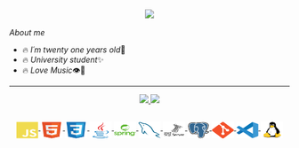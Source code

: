 

<h5 align="center" ></h5>
<p align="center">
  <img src="https://developers.giphy.com/branch/master/static/api-512d36c09662682717108a38bbb5c57d.gif" width="1000"/>
</p>

_About me_

* :fire: _I´m twenty one years old_:dizzy:
* :fire: _University student_:sparkles:
* :fire: _Love Music_:eye::white_heart:

---
<p align="center">
<a href="https://github.com/CxrlosMX">
  <img src="https://github-readme-stats.vercel.app/api?username=CxrlosMX&show_icons=true&theme=dark" style="max-width: 100%;" height="175rem"/>
  
</a>
<a href="https://github.com/CxrlosMX">
  <img src="https://github-readme-stats.vercel.app/api/top-langs/?username=CxrlosMX&layout=compact&langs_count=7&theme=swift"  style="max-width: 100%;" height="175rem"/>
</a>
</p>
<br>
<div align="center">
<a target="_blank" rel="javasript" href="https://www.javascript.com/">
<img alt="CxrlosMX-Js" src="https://raw.githubusercontent.com/devicons/devicon/master/icons/javascript/javascript-plain.svg" style="max-width: 100%;"
     width="40" height="30" align="middle">
</a>

<a target="_blank" rel="html" href="https://html.com/">
<img alt="html logo" src="https://raw.githubusercontent.com/devicons/devicon/master/icons/html5/html5-original.svg" style="max-width: 100%;"
     width="40" height="30" align="middle">
</a>
<a target="_blank" rel="css" href="https://css-tricks.com/">
<img alt="css logo" src="https://raw.githubusercontent.com/devicons/devicon/master/icons/css3/css3-original.svg" style="max-width: 100%;"
     width="40" height="30" align="middle">
</a>
<a target="_blank" rel="java" href="https://www.java.com/es/">
<img alt="java logo" src="https://github.com/devicons/devicon/blob/master/icons/java/java-original.svg" style="max-width: 100%;"
     width="40" height="30" align="middle">
</a>
<a target="_blank" rel="spring" href="https://spring.io/">
<img alt="spring-logo" src="https://github.com/devicons/devicon/blob/master/icons/spring/spring-original-wordmark.svg" style="max-width: 100%;"
     width="40" height="30" align="middle">
</a>
<a target="_blank" rel="mysql" href="https://www.mysql.com/">
<img alt="sql logo" src="https://github.com/devicons/devicon/blob/master/icons/mysql/mysql-original.svg" style="max-width: 100%;"
     width="40" height="30" align="middle">
</a>
<a target="_blank" rel="sqlserver" href="https://www.microsoft.com/es-es/sql-server/sql-server-downloads">
<img alt="sqlserver logo" src="https://github.com/devicons/devicon/blob/master/icons/microsoftsqlserver/microsoftsqlserver-plain-wordmark.svg" style="max-width: 100%;"
     width="40" height="30" align="middle">
</a>
<a target="_blank" rel="postgresql" href="https://www.postgresql.org/">
<img alt="postgresql logo" src="https://github.com/devicons/devicon/blob/master/icons/postgresql/postgresql-original.svg" style="max-width: 100%;"
     width="40" height="30" align="middle">
</a>
<a target="_blank" rel="git" href="https://git-scm.com/">
<img alt="git-logo" src="https://github.com/devicons/devicon/blob/master/icons/git/git-original.svg" style="max-width: 100%;"
     width="40" height="30" align="middle">
</a>
<a target="_blank" rel="vsc" href="https://code.visualstudio.com/">
<img alt="vsc-logo" src="https://github.com/devicons/devicon/blob/master/icons/vscode/vscode-original.svg" style="max-width: 100%;"
     width="40" height="30" align="middle">
</a>

<a target="_blank" rel="vsc" href="https://www.linux.org/">
<img alt="linux-logo" src="https://github.com/devicons/devicon/blob/master/icons/linux/linux-original.svg" style="max-width: 100%;"
     width="40" height="30" align="middle">
</a>
</div>
